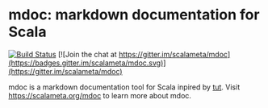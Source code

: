 # mdoc: markdown documentation for Scala

[![Build Status](https://travis-ci.org/scalameta/mdoc.svg?branch=master)](https://travis-ci.org/scalameta/mdoc)
[![Join the chat at https://gitter.im/scalameta/mdoc](https://badges.gitter.im/scalameta/mdoc.svg)](https://gitter.im/scalameta/mdoc)

mdoc is a markdown documentation tool for Scala inpired by
[tut](https://github.com/tpolecat/tut). Visit https://scalameta.org/mdoc to
learn more about mdoc.
